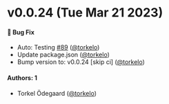 # v0.0.24 (Tue Mar 21 2023)

#### 🐛 Bug Fix

- Auto: Testing [#89](https://github.com/grafana/scenes/pull/89) ([@torkelo](https://github.com/torkelo))
- Update package.json ([@torkelo](https://github.com/torkelo))
- Bump version to: v0.0.24 \[skip ci\] ([@torkelo](https://github.com/torkelo))

#### Authors: 1

- Torkel Ödegaard ([@torkelo](https://github.com/torkelo))
